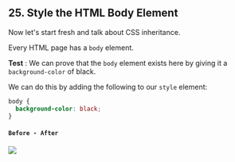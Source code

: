 ## 25. Style the HTML Body Element
Now let's start fresh and talk about CSS inheritance.

Every HTML page has a `body` element.

**Test** : We can prove that the `body` element exists here by giving it a `background-color` of black.

We can do this by adding the following to our `style` element:

```css
body {
  background-color: black;
}
```


#### `Before - After`
![](http://i68.tinypic.com/2nkrvpi.png)
